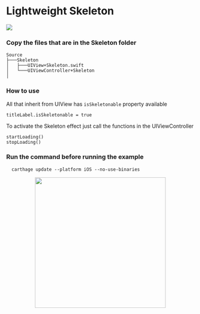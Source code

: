 # Lightweight Skeleton

![](https://github.com/lucabelezal/Skeleton/workflows/GitHubActions/badge.svg)

### Copy the files that are in the Skeleton folder

```
Source    
├───Skeleton
│   ├───UIView+Skeleton.swift
│   └───UIViewController+Skeleton
│
```

### How to use


All that inherit from UIView has `isSkeletonable` property available

```
titleLabel.isSkeletonable = true
```

To activate the Skeleton effect just call the functions in the UIViewController

```
startLoading()
stopLoading()
```

### Run the command before running the example

```
  carthage update --platform iOS --no-use-binaries
```

<p align="center">
  <img src="https://github.com/lucabelezal/Skeleton/blob/master/GIF/skeleton.gif" width="350"/>
</p>

